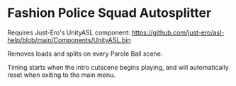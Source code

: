 # Fashion Police Squad Autosplitter

Requires Just-Ero's UnityASL component: https://github.com/just-ero/asl-help/blob/main/Components/UnityASL.bin

Removes loads and splits on every Parole Ball scene.

Timing starts when the intro cutscene begins playing, and will automatically reset when exiting to the main menu.
